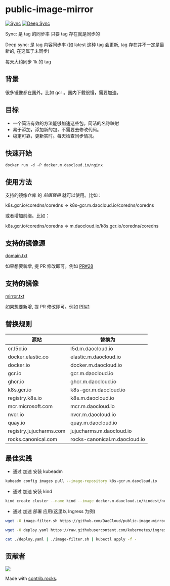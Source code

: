 # public-image-mirror

[![Sync](https://github.com/DaoCloud/public-image-mirror/raw/gh-pages/daocloud-sync-badge.svg)](https://github.com/DaoCloud/public-image-mirror/raw/gh-pages/daocloud-sync.log)
[![Deep Sync](https://github.com/DaoCloud/public-image-mirror/raw/gh-pages/daocloud-deep-sync-badge.svg)](https://github.com/DaoCloud/public-image-mirror/raw/gh-pages/daocloud-deep-sync.log)

Sync: 是 tag 的同步率 只要 tag 存在就是同步的

Deep sync: 是 tag 内容同步率 (如 latest 这种 tag 会更新, tag 存在并不一定是最新的, 在这属于未同步)

每天大约同步 1k 的 tag

## 背景
很多镜像都在国外。比如 gcr 。国内下载很慢，需要加速。

## 目标

* 一个简洁有效的方法能够加速这些包。简洁的名称映射
* 易于添加，添加新的包，不需要去修改代码。
* 稳定可靠，更新实时。每天检查同步情况。

## 快速开始

```
docker run -d -P docker.m.daocloud.io/nginx
```

## 使用方法

支持的镜像仓库 的 *前缀替换* 就可以使用。比如：

k8s.gcr.io/coredns/coredns => k8s-gcr.m.daocloud.io/coredns/coredns

或者增加前缀。比如：

k8s.gcr.io/coredns/coredns => m.daocloud.io/k8s.gcr.io/coredns/coredns

## 支持的镜像源

[domain.txt](domain.txt)

如果想要新增, 提 PR 修改即可。例如 [PR#28](https://github.com/DaoCloud/public-image-mirror/pull/28)

## 支持的镜像

[mirror.txt](mirror.txt)

如果想要新增, 提 PR 修改即可。例如 [PR#1](https://github.com/DaoCloud/public-image-mirror/pull/1/)

## 替换规则

| 源站                    | 替换为                        |
| ----------------------- | ----------------------------- |
| cr.l5d.io               | l5d.m.daocloud.io             |
| docker.elastic.co       | elastic.m.daocloud.io         |
| docker.io               | docker.m.daocloud.io          |
| gcr.io                  | gcr.m.daocloud.io             |
| ghcr.io                 | ghcr.m.daocloud.io            |
| k8s.gcr.io              | k8s-gcr.m.daocloud.io         |
| registry.k8s.io         | k8s.m.daocloud.io             |
| mcr.microsoft.com       | mcr.m.daocloud.io             |
| nvcr.io                 | nvcr.m.daocloud.io            |
| quay.io                 | quay.m.daocloud.io            |
| registry.jujucharms.com | jujucharms.m.daocloud.io      |
| rocks.canonical.com     | rocks-canonical.m.daocloud.io |

## 最佳实践
* 通过 加速 安装 kubeadm
``` bash
kubeadm config images pull --image-repository k8s-gcr.m.daocloud.io
```

* 通过 加速 安装 kind

``` bash
kind create cluster --name kind --image docker.m.daocloud.io/kindest/node:v1.22.1
``` 

* 通过 加速 部署 应用(这里以 Ingress 为例)

``` bash
wget -O image-filter.sh https://github.com/DaoCloud/public-image-mirror/raw/main/hack/image-filter.sh && chmod +x image-filter.sh

wget -O deploy.yaml https://raw.githubusercontent.com/kubernetes/ingress-nginx/controller-v1.1.0/deploy/static/provider/baremetal/deploy.yaml

cat ./deploy.yaml | ./image-filter.sh | kubectl apply -f -
``` 


## 贡献者

<a href="https://github.com/DaoCloud/public-image-mirror/graphs/contributors">
  <img src="https://contrib.rocks/image?repo=DaoCloud/public-image-mirror" />
</a>

Made with [contrib.rocks](https://contrib.rocks).
